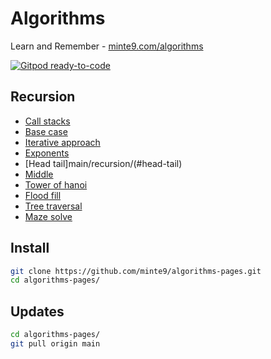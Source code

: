 # Algorithms

Learn and Remember - [minte9.com/algorithms](https://www.minte9.com/java/algorithms)

[![Gitpod ready-to-code](https://img.shields.io/badge/Gitpod-ready--to--code-blue?logo=gitpod)](https://gitpod.io/#https://github.com/minte9/algorithms)


## Recursion

- [Call stacks](recursion/#call-stacks) 
- [Base case](recursion/#base-case) 
- [Iterative approach](recursion/#iterative-approach) 
- [Exponents](main/recursion/#exponents)
- [Head tail]main/recursion/(#head-tail) 
- [Middle](main/recursion/#middle)
- [Tower of hanoi](main/recursion/#tower-of-hanoi)  
- [Flood fill](main/recursion/#flood-fill) 
- [Tree traversal](main/recursion/#tree-traversal)  
- [Maze solve](main/recursion/#maze-solve)  



## Install

~~~sh
git clone https://github.com/minte9/algorithms-pages.git
cd algorithms-pages/
~~~

## Updates

~~~sh
cd algorithms-pages/
git pull origin main
~~~
